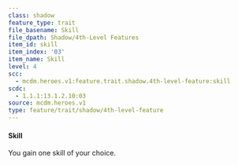 ```yaml
---
class: shadow
feature_type: trait
file_basename: Skill
file_dpath: Shadow/4th-Level Features
item_id: skill
item_index: '03'
item_name: Skill
level: 4
scc:
  - mcdm.heroes.v1:feature.trait.shadow.4th-level-feature:skill
scdc:
  - 1.1.1:13.1.2.10:03
source: mcdm.heroes.v1
type: feature/trait/shadow/4th-level-feature
---
```


#### Skill

You gain one skill of your choice.

